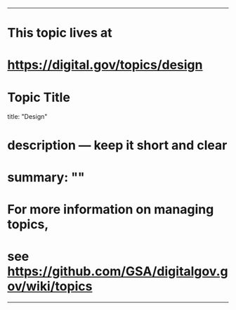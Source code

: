 
---
# This topic lives at
# https://digital.gov/topics/design

# Topic Title
title: "Design"

# description — keep it short and clear
# summary: ""


# For more information on managing topics,
# see https://github.com/GSA/digitalgov.gov/wiki/topics
---
